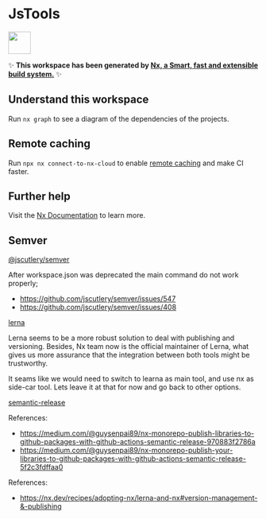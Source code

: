 # JsTools

<a alt="Nx logo" href="https://nx.dev" target="_blank" rel="noreferrer"><img src="https://raw.githubusercontent.com/nrwl/nx/master/images/nx-logo.png" width="45"></a>

✨ **This workspace has been generated by [Nx, a Smart, fast and extensible build system.](https://nx.dev)** ✨

## Understand this workspace

Run `nx graph` to see a diagram of the dependencies of the projects.

## Remote caching

Run `npx nx connect-to-nx-cloud` to enable [remote caching](https://nx.app) and make CI faster.

## Further help

Visit the [Nx Documentation](https://nx.dev) to learn more.

## Semver

[@jscutlery/semver](https://github.com/jscutlery/semver)

After workspace.json was deprecated the main command do not work properly;

- https://github.com/jscutlery/semver/issues/547
- https://github.com/jscutlery/semver/issues/408

[lerna](https://lerna.js.org/docs/getting-started)

Lerna seems to be a more robust solution to deal with publishing and versioning. Besides, Nx team now is the official maintainer of Lerna, what gives us more assurance that the integration between both tools might be trustworthy.

It seams like we would need to switch to learna as main tool, and use nx as side-car tool. Lets leave it at that for now and go back to other options.

[semantic-release](https://medium.com/@guysenpai89/nx-monorepo-publish-libraries-to-github-packages-with-github-actions-semantic-release-970883f2786a)

References:

- https://medium.com/@guysenpai89/nx-monorepo-publish-libraries-to-github-packages-with-github-actions-semantic-release-970883f2786a
- https://medium.com/@guysenpai89/nx-monorepo-publish-your-libraries-to-github-packages-with-github-actions-semantic-release-5f2c3fdffaa0

References:

- https://nx.dev/recipes/adopting-nx/lerna-and-nx#version-management-&-publishing
